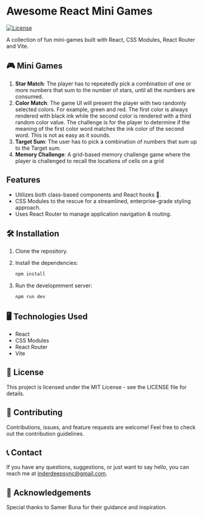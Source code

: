 # Awesome React Mini Games

[![License](https://img.shields.io/badge/license-MIT-blue.svg)](https://opensource.org/licenses/MIT)

A collection of fun mini-games built with React, CSS Modules, React Router and Vite.

## 🎮 Mini Games

1. **Star Match**: The player has to repeatedly pick a combination of one or more numbers that sum to the number of stars, until all the numbers are consumed.
2. **Color Match**: The game UI will present the player with two randomly selected colors. For example, green and red. The first color is always rendered with black 
ink while the second color is rendered with a third random color value. The challenge is for the player to determine if the meaning of the first color word 
matches the ink color of the second word. This is not as easy as it sounds.
3. **Target Sum**: The user has to pick a combination of numbers that sum up to the Target sum.
4. **Memory Challenge**: A grid-based memory challenge game where the player is challenged to recall the locations of cells on a grid

## Features

- Utilizes both class-based components and React hooks 🚀.
- CSS Modules to the rescue for a streamlined, enterprise-grade styling approach.
- Uses React Router to manage application navigation & routing.

## 🛠️ Installation

1. Clone the repository.
2. Install the dependencies:

   ```bash
   npm install
   
3. Run the developmment server:

    ```bash
    npm run dev  

## 🖥️ Technologies Used
- React
- CSS Modules
- React Router
- Vite

## 📄 License
This project is licensed under the MIT License - see the LICENSE file for details.

## 🤝 Contributing
Contributions, issues, and feature requests are welcome! Feel free to check out the contribution guidelines.

## 📞 Contact
If you have any questions, suggestions, or just want to say hello, you can reach me at inderdeepsync@gmail.com.

## 🌟 Acknowledgements
Special thanks to Samer Buna for their guidance and inspiration.
